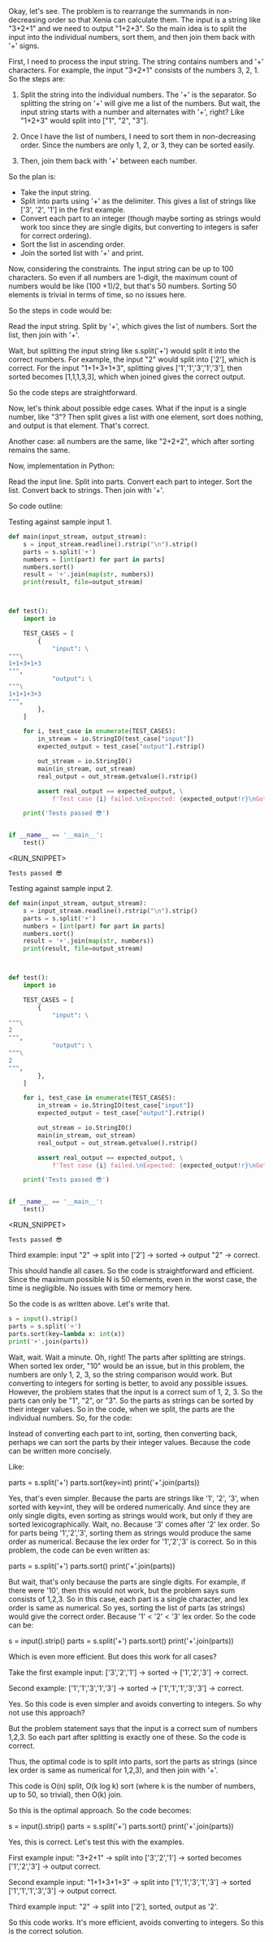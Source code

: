 <think>
Okay, let's see. The problem is to rearrange the summands in non-decreasing order so that Xenia can calculate them. The input is a string like "3+2+1" and we need to output "1+2+3". So the main idea is to split the input into the individual numbers, sort them, and then join them back with '+' signs.

First, I need to process the input string. The string contains numbers and '+' characters. For example, the input "3+2+1" consists of the numbers 3, 2, 1. So the steps are:

1. Split the string into the individual numbers. The '+' is the separator. So splitting the string on '+' will give me a list of the numbers. But wait, the input string starts with a number and alternates with '+', right? Like "1+2+3" would split into ["1", "2", "3"].

2. Once I have the list of numbers, I need to sort them in non-decreasing order. Since the numbers are only 1, 2, or 3, they can be sorted easily.

3. Then, join them back with '+' between each number.

So the plan is:

- Take the input string.
- Split into parts using '+' as the delimiter. This gives a list of strings like ['3', '2', '1'] in the first example.
- Convert each part to an integer (though maybe sorting as strings would work too since they are single digits, but converting to integers is safer for correct ordering).
- Sort the list in ascending order.
- Join the sorted list with '+' and print.

Now, considering the constraints. The input string can be up to 100 characters. So even if all numbers are 1-digit, the maximum count of numbers would be like (100 +1)/2, but that's 50 numbers. Sorting 50 elements is trivial in terms of time, so no issues here.

So the steps in code would be:

Read the input string. Split by '+', which gives the list of numbers. Sort the list, then join with '+'.

Wait, but splitting the input string like s.split('+') would split it into the correct numbers. For example, the input "2" would split into ['2'], which is correct. For the input "1+1+3+1+3", splitting gives ['1','1','3','1','3'], then sorted becomes [1,1,1,3,3], which when joined gives the correct output.

So the code steps are straightforward.

Now, let's think about possible edge cases. What if the input is a single number, like "3"? Then split gives a list with one element, sort does nothing, and output is that element. That's correct.

Another case: all numbers are the same, like "2+2+2", which after sorting remains the same.

Now, implementation in Python:

Read the input line. Split into parts. Convert each part to integer. Sort the list. Convert back to strings. Then join with '+'.

So code outline:

Testing against sample input 1.

```python
def main(input_stream, output_stream):
    s = input_stream.readline().rstrip("\n").strip()
    parts = s.split('+')
    numbers = [int(part) for part in parts]
    numbers.sort()
    result = '+'.join(map(str, numbers))
    print(result, file=output_stream)



def test():
    import io

    TEST_CASES = [
        {
            "input": \
"""\
1+1+3+1+3
""",
            "output": \
"""\
1+1+1+3+3
""",
        }, 
    ]

    for i, test_case in enumerate(TEST_CASES):
        in_stream = io.StringIO(test_case["input"])
        expected_output = test_case["output"].rstrip()

        out_stream = io.StringIO()
        main(in_stream, out_stream)
        real_output = out_stream.getvalue().rstrip()

        assert real_output == expected_output, \
            f'Test case {i} failed.\nExpected: {expected_output!r}\nGot: {real_output!r}'

    print('Tests passed 😎')


if __name__ == '__main__':
    test()


```

<RUN_SNIPPET>
```output
Tests passed 😎

```

Testing against sample input 2.

```python
def main(input_stream, output_stream):
    s = input_stream.readline().rstrip("\n").strip()
    parts = s.split('+')
    numbers = [int(part) for part in parts]
    numbers.sort()
    result = '+'.join(map(str, numbers))
    print(result, file=output_stream)



def test():
    import io

    TEST_CASES = [
        {
            "input": \
"""\
2
""",
            "output": \
"""\
2
""",
        }, 
    ]

    for i, test_case in enumerate(TEST_CASES):
        in_stream = io.StringIO(test_case["input"])
        expected_output = test_case["output"].rstrip()

        out_stream = io.StringIO()
        main(in_stream, out_stream)
        real_output = out_stream.getvalue().rstrip()

        assert real_output == expected_output, \
            f'Test case {i} failed.\nExpected: {expected_output!r}\nGot: {real_output!r}'

    print('Tests passed 😎')


if __name__ == '__main__':
    test()


```

<RUN_SNIPPET>
```output
Tests passed 😎

```

Third example: input "2" → split into ['2'] → sorted → output "2" → correct.

This should handle all cases. So the code is straightforward and efficient. Since the maximum possible N is 50 elements, even in the worst case, the time is negligible. No issues with time or memory here.

So the code is as written above. Let's write that.
</think>

```python
s = input().strip()
parts = s.split('+')
parts.sort(key=lambda x: int(x))
print('+'.join(parts))
```

Wait, wait. Wait a minute. Oh, right! The parts after splitting are strings. When sorted lex order, "10" would be an issue, but in this problem, the numbers are only 1, 2, 3, so the string comparison would work. But converting to integers for sorting is better, to avoid any possible issues. However, the problem states that the input is a correct sum of 1, 2, 3. So the parts can only be "1", "2", or "3". So the parts as strings can be sorted by their integer values. So in the code, when we split, the parts are the individual numbers. So, for the code:

Instead of converting each part to int, sorting, then converting back, perhaps we can sort the parts by their integer values. Because the code can be written more concisely.

Like:

parts = s.split('+')
parts.sort(key=int)
print('+'.join(parts))

Yes, that's even simpler. Because the parts are strings like '1', '2', '3', when sorted with key=int, they will be ordered numerically. And since they are only single digits, even sorting as strings would work, but only if they are sorted lexicographically. Wait, no. Because '3' comes after '2' lex order. So for parts being '1','2','3', sorting them as strings would produce the same order as numerical. Because the lex order for '1','2','3' is correct. So in this problem, the code can be even written as:

parts = s.split('+')
parts.sort()
print('+'.join(parts))

But wait, that's only because the parts are single digits. For example, if there were '10', then this would not work, but the problem says sum consists of 1,2,3. So in this case, each part is a single character, and lex order is same as numerical. So yes, sorting the list of parts (as strings) would give the correct order. Because '1' < '2' < '3' lex order. So the code can be:

s = input().strip()
parts = s.split('+')
parts.sort()
print('+'.join(parts))

Which is even more efficient. But does this work for all cases?

Take the first example input: ['3','2','1'] → sorted → ['1','2','3'] → correct.

Second example: ['1','1','3','1','3'] → sorted → ['1','1','1','3','3'] → correct.

Yes. So this code is even simpler and avoids converting to integers. So why not use this approach?

But the problem statement says that the input is a correct sum of numbers 1,2,3. So each part after splitting is exactly one of these. So the code is correct.

Thus, the optimal code is to split into parts, sort the parts as strings (since lex order is same as numerical for 1,2,3), and then join with '+'.

This code is O(n) split, O(k log k) sort (where k is the number of numbers, up to 50, so trivial), then O(k) join.

So this is the optimal approach. So the code becomes:

s = input().strip()
parts = s.split('+')
parts.sort()
print('+'.join(parts))

Yes, this is correct. Let's test this with the examples.

First example input: "3+2+1" → split into ['3','2','1'] → sorted becomes ['1','2','3'] → output correct.

Second example input: "1+1+3+1+3" → split into ['1','1','3','1','3'] → sorted ['1','1','1','3','3'] → output correct.

Third example input: "2" → split into ['2'], sorted, output as '2'.

So this code works. It's more efficient, avoids converting to integers. So this is the correct solution.
